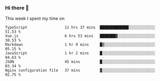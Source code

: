 ### Hi there 👋

<!--
**qiruohan/qiruohan** is a ✨ _special_ ✨ repository because its `README.md` (this file) appears on your GitHub profile.

Here are some ideas to get you started:

- 🔭 I’m currently working on ...
- 🌱 I’m currently learning ...
- 👯 I’m looking to collaborate on ...
- 🤔 I’m looking for help with ...
- 💬 Ask me about ...
- 📫 How to reach me: ...
- 😄 Pronouns: ...
- ⚡ Fun fact: ...
-->

This week I spent my time on 
<!--START_SECTION:waka-->

```text
TypeScript                 11 hrs 37 mins  █████████████░░░░░░░░░░░░   51.53 %
Vue.js                     6 hrs 53 mins   ███████▓░░░░░░░░░░░░░░░░░   30.53 %
Markdown                   1 hr 9 mins     █▒░░░░░░░░░░░░░░░░░░░░░░░   05.15 %
JavaScript                 1 hr 2 mins     █░░░░░░░░░░░░░░░░░░░░░░░░   04.63 %
JSON                       45 mins         █░░░░░░░░░░░░░░░░░░░░░░░░   03.34 %
Nginx configuration file   37 mins         ▓░░░░░░░░░░░░░░░░░░░░░░░░   02.75 %
```

<!--END_SECTION:waka-->
